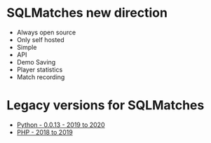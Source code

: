 # SQLMatches new direction
- Always open source
- Only self hosted
- Simple
- API
- Demo Saving
- Player statistics
- Match recording

# Legacy versions for SQLMatches
- [Python - 0.0.13 - 2019 to 2020](https://github.com/SQLMatches/API/tree/0.0.13)
- [PHP - 2018 to 2019](https://github.com/SQLMatches/API/tree/Legacy-PHP)
